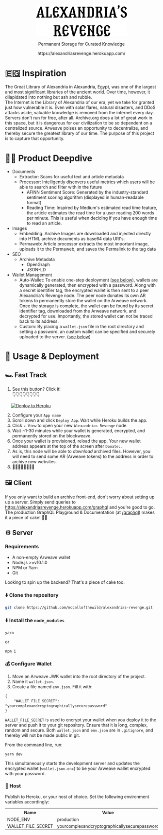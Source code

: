 <p align="center"><a href="https://alexandriasrevenge.herokuapp.com/" target="_blank" rel="noopener noreferrer"><img width="300" src="docs/logo.svg" alt="Alexandria's Revenge Logo"></a></p>
<p align="center">
Permanent Storage for Curated Knowledge
</p>
<p align="center">
	https://alexandriasrevenge.herokuapp.com/
</p>

# 🇪🇬 Inspiration
The Great Library of Alexandria in Alexandria, Egypt, was one of the largest and most significant libraries of the ancient world. Over time, however, it dilapidated into nothing but ash and rubble. <br> The Internet is the Library of Alexandria of our era, yet we take for granted just how vulnerable it is. Even with solar flares, natural disasters, and DDoS attacks aside, valuable knowledge is removed from the internet every day. Servers don't run for free, after all. Archive.org does a lot of great work in this space, but it is dangerous for our civilization to be so dependent on a centralized source. Arweave poises an opportunity to decentralize, and thereby secure the greatest library of our time. The purpose of this project is to capture that opportunity.

# 🏊‍♀️  Product Deepdive 
* Documents 
	* Extractor: Scans for useful text and article metadata
	* Processor: Intelligently discovers useful metrics which users will be able to search and filter with in the future
		* AFINN Sentiment Score: Generated by the industry-standard sentiment scoring algorithm (displayed in human-readable format)
		* Reading Time: Inspired by Medium's estimated read time feature, the article estimates the read time for a user reading 200 words per minute. This is useful when deciding if you have enough time to read an article.
* Images
	* Embedding: Archive Images are downloaded and injected directly into HTML archive documents as base64 data URI's.
	* Permaweb: Article processor extracts the most important image, uploads it to the Permaweb, and saves the Permalink to the tag data
* SEO
	* Archive Metadata
		* OpenGraph
		* JSON-LD
* Wallet Management
	* Auto-Wallet: To enable one-step deployment ([see below](#-fast-track)), wallets are dynamically generated, then encrypted with a password. Along with a secret identifier tag, the encrypted wallet is then sent to a peer Alexandria's Revenge node. The peer node donates its own AR tokens to permanently store the wallet on the Arweave network. Once the storage is complete, the wallet can be found by its secret identifier tag, downloaded from the Arweave network, and decrypted for use. Importantly, the stored wallet can not be traced back to its address.
	* Custom: By placing a `wallet.json` file in the root directory and setting a password, an custom wallet can be specified and securely uploaded to the server. ([see below](#-configure-wallet))

# 🚀 Usage & Deployment
## 🏎 Fast Track
1. See this button? Click it! <br>
👇👇👇👇👇👇👇👇
<p>
&nbsp;&nbsp;&nbsp;&nbsp;
<a href="https://heroku.com/deploy" target="_blank" rel="noopener noreferrer">
<img width="200" src="https://www.herokucdn.com/deploy/button.svg" alt="Deploy to Heroku">
</a>
</p>

2. Configure your `App name` 
3. Scroll down and click `Deploy App`. Wait while Heroku builds the app. 
4. Click `↗️ View` to open your new `Alexandrias Revenge` node. 
5. Wait ~1-30 minutes while your wallet is generated, encrypted, and permanently stored on the blockweave.
6. Once your wallet is provisioned, reload the app. Your new wallet address appears at the top of the screen after `Donate:`. 
7. As is, this node will be able to *download* archived files. However, you will need to send some AR (Arweave tokens) to the address in order to archive new websites.
8. 🏁🏁🏁🏁🏁🏁🏁🏁


## 🖼 Client 
If you only want to build an archive front-end, don't worry about setting up up a server. Simply send queries to https://alexandriasrevenge.herokuapp.com/graphql and you're good to go. <br> The production GraphQL Playground & Documentation (at [/graphql](https://alexandriasrevenge.herokuapp.com/graphql)) makes it a piece of cake! 🎂🍰


## ⚙️ Server 
### Requirements 
* A non-empty Arweave wallet
* Node.js >=v10.1.0
* NPM or Yarn 
* Git

Looking to spin up the backend? That's a piece of cake too. 

### ⬇️ Clone the repository
```bash
git clone https://github.com/mccallofthewild/alexandrias-revenge.git
```
### ⬇️ Install the `node_modules`
```
yarn
```
or 
```
npm i
```
### 💰 Configure Wallet
1. Move an Arweave JWK wallet into the root directory of the project. 
2. Name it `wallet.json`.
3. Create a file named `env.json`. Fill it with:
```
{
	"WALLET_FILE_SECRET": "yourcomplexandcryptographicallysecurepassword"
}
```
`WALLET_FILE_SECRET` is used to encrypt your wallet when you deploy it to the server and push it to your git repository. Ensure that it is long, complex, random and secure. Both `wallet.json` and `env.json` are in `.gitignore`, and thereby will not be made public in git.

From the command line, run:
```
yarn dev
```
This simultaneously starts the development server and updates the encrypted wallet (`wallet.json.enc`) to be your Arweave wallet encrypted with your password.

### 🏨 Host
Publish to Heroku, or your host of choice.
Set the following environment variables accordingly:
<table>
  <tr>
	  <th>Name</th>
	  <th>Value</th>
	</tr>
  <tr>
    <td>NODE_ENV</td>
    <td>production</td>
  </tr>
  <tr>
    <td>WALLET_FILE_SECRET</td>
    <td>yourcomplexandcryptographicallysecurepassword</td>
  </tr>
</table>
